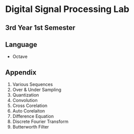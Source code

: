 # Digital Signal Processing Lab 
## 3rd Year 1st Semester


## Language

- Octave
## Appendix

1. Various Sequences
2. Over & Under Sampling
3. Quantization
4. Convolution
5. Cross Corelation
6. Auto Corelaiton
7. Difference Equation
8. Discrete Fourier Transform
9. Butterworth Filter
